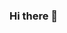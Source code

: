 ### Hi there 👋

<!--
**JazminDiaz/JazminDiaz** is a ✨ _special_ ✨ repository because its `README.md` (this file) appears on your GitHub profile.

Here are some ideas to get you started:

- 🔭 I’m currently working on learning how to code.
- 🌱 I’m currently learning HTML, CSS, JavaScript, Java, and Python.
- 👯 I’m looking to collaborate on mobile app development.
- 🤔 I’m looking for help with job placement.
- 💬 Ask me about how my coding journey.
- 📫 How to reach me: Connect with me on Linkedin.
- 😄 Pronouns: She/Her
- ⚡ Fun fact: I have two frenchbull dogs.
-->
